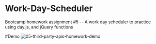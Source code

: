 # Work-Day-Scheduler
Bootcamp homework assignment #5 -- A work day scheduler to practice using day.js, and jQuery functions

#Demo
![05-third-party-apis-homework-demo](https://user-images.githubusercontent.com/121985800/222028866-41107cb0-5d85-49e3-8285-eef0349263dd.gif)
